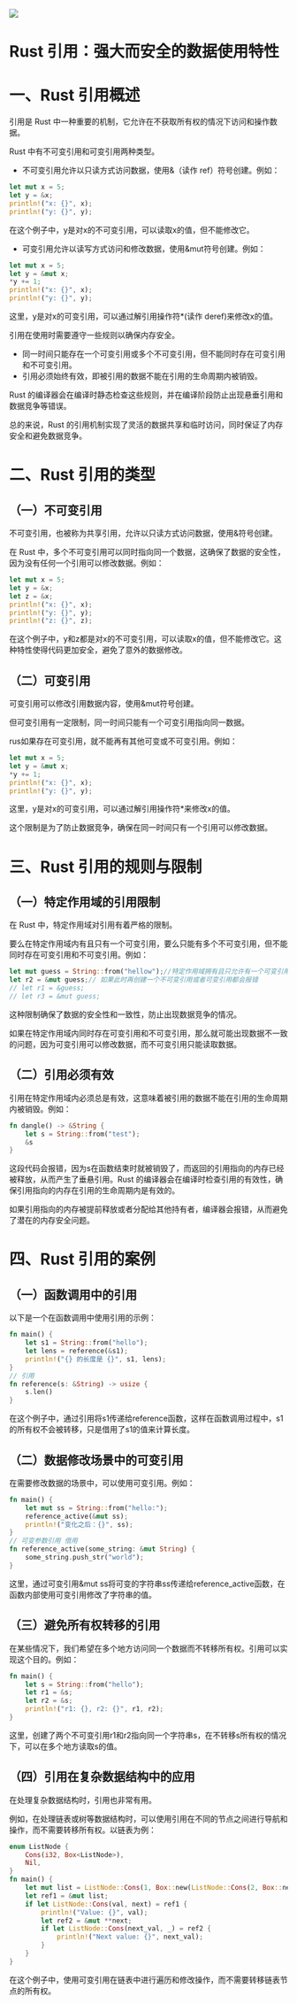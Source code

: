 ![](https://p9-xtjj-sign.byteimg.com/tos-cn-i-73owjymdk6/229bbc47caf34f2290418447f30ad5f8~tplv-73owjymdk6-jj-mark-v1:0:0:0:0:5o6Y6YeR5oqA5pyv56S-5Yy6IEAg5Y-X5LmL5Lul6JKZ:q75.awebp?rk3s=f64ab15b&x-expires=1726280234&x-signature=U7x5IBo0%2BwITHIKd4PqOw80dXHM%3D)

# Rust 引用：强大而安全的数据使用特性


# 一、Rust 引用概述

引用是 Rust 中一种重要的机制，它允许在不获取所有权的情况下访问和操作数据。

Rust 中有不可变引用和可变引用两种类型。

- 不可变引用允许以只读方式访问数据，使用&（读作 ref）符号创建。例如：
```rust
let mut x = 5;
let y = &x;
println!("x: {}", x);
println!("y: {}", y);

```
在这个例子中，y是对x的不可变引用，可以读取x的值，但不能修改它。

- 可变引用允许以读写方式访问和修改数据，使用&mut符号创建。例如：
```rust
let mut x = 5;
let y = &mut x;
*y += 1;
println!("x: {}", x);
println!("y: {}", y);
```

这里，y是对x的可变引用，可以通过解引用操作符*(读作 deref)来修改x的值。

引用在使用时需要遵守一些规则以确保内存安全。

- 同一时间只能存在一个可变引用或多个不可变引用，但不能同时存在可变引用和不可变引用。
- 引用必须始终有效，即被引用的数据不能在引用的生命周期内被销毁。

Rust 的编译器会在编译时静态检查这些规则，并在编译阶段防止出现悬垂引用和数据竞争等错误。

总的来说，Rust 的引用机制实现了灵活的数据共享和临时访问，同时保证了内存安全和避免数据竞争。

# 二、Rust 引用的类型

## （一）不可变引用

不可变引用，也被称为共享引用，允许以只读方式访问数据，使用&符号创建。

在 Rust 中，多个不可变引用可以同时指向同一个数据，这确保了数据的安全性，因为没有任何一个引用可以修改数据。例如：
```rust
let mut x = 5;
let y = &x;
let z = &x;
println!("x: {}", x);
println!("y: {}", y);
println!("z: {}", z);
```
在这个例子中，y和z都是对x的不可变引用，可以读取x的值，但不能修改它。这种特性使得代码更加安全，避免了意外的数据修改。

## （二）可变引用

可变引用可以修改引用数据内容，使用&mut符号创建。

但可变引用有一定限制，同一时间只能有一个可变引用指向同一数据。

rus如果存在可变引用，就不能再有其他可变或不可变引用。例如：
```rust
let mut x = 5;
let y = &mut x;
*y += 1;
println!("x: {}", x);
println!("y: {}", y);
```

这里，y是对x的可变引用，可以通过解引用操作符*来修改x的值。

这个限制是为了防止数据竞争，确保在同一时间只有一个引用可以修改数据。

# 三、Rust 引用的规则与限制

## （一）特定作用域的引用限制

在 Rust 中，特定作用域对引用有着严格的限制。

要么在特定作用域内有且只有一个可变引用，要么只能有多个不可变引用，但不能同时存在可变引用和不可变引用。例如：
```rust
let mut guess = String::from("hellow");//特定作用域拥有且只允许有一个可变引用
let r2 = &mut guess;// 如果此时再创建一个不可变引用或者可变引用都会报错
// let r1 = &guess;
// let r3 = &mut guess;
```

这种限制确保了数据的安全性和一致性，防止出现数据竞争的情况。

如果在特定作用域内同时存在可变引用和不可变引用，那么就可能出现数据不一致的问题，因为可变引用可以修改数据，而不可变引用只能读取数据。

## （二）引用必须有效

引用在特定作用域内必须总是有效，这意味着被引用的数据不能在引用的生命周期内被销毁。例如：
```rust
fn dangle() -> &String {
    let s = String::from("test");
    &s
}
```

这段代码会报错，因为s在函数结束时就被销毁了，而返回的引用指向的内存已经被释放，从而产生了垂悬引用。Rust 的编译器会在编译时检查引用的有效性，确保引用指向的内存在引用的生命周期内是有效的。

如果引用指向的内存被提前释放或者分配给其他持有者，编译器会报错，从而避免了潜在的内存安全问题。

# 四、Rust 引用的案例

## （一）函数调用中的引用

以下是一个在函数调用中使用引用的示例：
```rust
fn main() {
    let s1 = String::from("hello");
    let lens = reference(&s1);
    println!("{} 的长度是 {}", s1, lens);
}
// 引用
fn reference(s: &String) -> usize {
    s.len()
}
```

在这个例子中，通过引用将s1传递给reference函数，这样在函数调用过程中，s1的所有权不会被转移，只是借用了s1的值来计算长度。

## （二）数据修改场景中的可变引用

在需要修改数据的场景中，可以使用可变引用。例如：
```rust
fn main() {
    let mut ss = String::from("hello:");
    reference_active(&mut ss);
    println!("变化之后：{}", ss);
}
// 可变参数引用 借用
fn reference_active(some_string: &mut String) {
    some_string.push_str("world");
}
```



这里，通过可变引用&mut ss将可变的字符串ss传递给reference_active函数，在函数内部使用可变引用修改了字符串的值。

## （三）避免所有权转移的引用

在某些情况下，我们希望在多个地方访问同一个数据而不转移所有权。引用可以实现这个目的。例如：
```rust
fn main() {
    let s = String::from("hello");
    let r1 = &s;
    let r2 = &s;
    println!("r1: {}, r2: {}", r1, r2);
}
```

这里，创建了两个不可变引用r1和r2指向同一个字符串s，在不转移s所有权的情况下，可以在多个地方读取s的值。

## （四）引用在复杂数据结构中的应用

在处理复杂数据结构时，引用也非常有用。

例如，在处理链表或树等数据结构时，可以使用引用在不同的节点之间进行导航和操作，而不需要转移所有权。以链表为例：
```rust
enum ListNode {
    Cons(i32, Box<ListNode>),
    Nil,
}
fn main() {
    let mut list = ListNode::Cons(1, Box::new(ListNode::Cons(2, Box::new(ListNode::Nil))));
    let ref1 = &mut list;
    if let ListNode::Cons(val, next) = ref1 {
        println!("Value: {}", val);
        let ref2 = &mut **next;
        if let ListNode::Cons(next_val, _) = ref2 {
            println!("Next value: {}", next_val);
        }
    }
}

```

在这个例子中，使用可变引用在链表中进行遍历和修改操作，而不需要转移链表节点的所有权。
